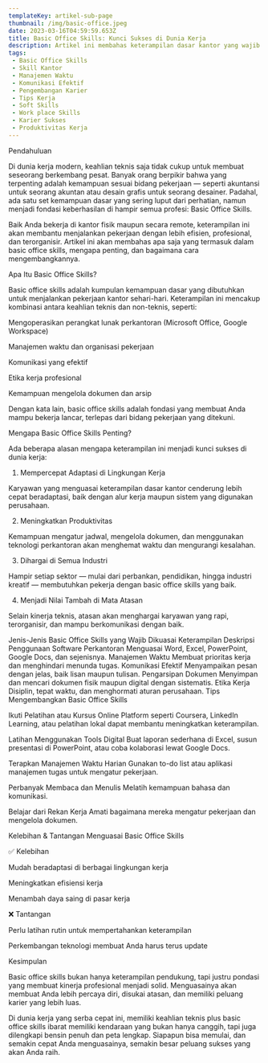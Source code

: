 ```yaml
---
templateKey: artikel-sub-page
thumbnail: /img/basic-office.jpeg
date: 2023-03-16T04:59:59.653Z
title: Basic Office Skills: Kunci Sukses di Dunia Kerja
description: Artikel ini membahas keterampilan dasar kantor yang wajib dikuasai setiap profesional, mulai dari penguasaan software perkantoran hingga manajemen waktu dan komunikasi efektif.
tags:
 - Basic Office Skills
 - Skill Kantor
 - Manajemen Waktu
 - Komunikasi Efektif
 - Pengembangan Karier
 - Tips Kerja
 - Soft Skills
 - Work place Skills
 - Karier Sukses
 - Produktivitas Kerja
---
```


Pendahuluan

Di dunia kerja modern, keahlian teknis saja tidak cukup untuk membuat seseorang berkembang pesat. Banyak orang berpikir bahwa yang terpenting adalah kemampuan sesuai bidang pekerjaan — seperti akuntansi untuk seorang akuntan atau desain grafis untuk seorang desainer. Padahal, ada satu set kemampuan dasar yang sering luput dari perhatian, namun menjadi fondasi keberhasilan di hampir semua profesi: Basic Office Skills.

Baik Anda bekerja di kantor fisik maupun secara remote, keterampilan ini akan membantu menjalankan pekerjaan dengan lebih efisien, profesional, dan terorganisir. Artikel ini akan membahas apa saja yang termasuk dalam basic office skills, mengapa penting, dan bagaimana cara mengembangkannya.

Apa Itu Basic Office Skills?

Basic office skills adalah kumpulan kemampuan dasar yang dibutuhkan untuk menjalankan pekerjaan kantor sehari-hari. Keterampilan ini mencakup kombinasi antara keahlian teknis dan non-teknis, seperti:

Mengoperasikan perangkat lunak perkantoran (Microsoft Office, Google Workspace)

Manajemen waktu dan organisasi pekerjaan

Komunikasi yang efektif

Etika kerja profesional

Kemampuan mengelola dokumen dan arsip

Dengan kata lain, basic office skills adalah fondasi yang membuat Anda mampu bekerja lancar, terlepas dari bidang pekerjaan yang ditekuni.

Mengapa Basic Office Skills Penting?

Ada beberapa alasan mengapa keterampilan ini menjadi kunci sukses di dunia kerja:

1. Mempercepat Adaptasi di Lingkungan Kerja

Karyawan yang menguasai keterampilan dasar kantor cenderung lebih cepat beradaptasi, baik dengan alur kerja maupun sistem yang digunakan perusahaan.

2. Meningkatkan Produktivitas

Kemampuan mengatur jadwal, mengelola dokumen, dan menggunakan teknologi perkantoran akan menghemat waktu dan mengurangi kesalahan.

3. Dihargai di Semua Industri

Hampir setiap sektor — mulai dari perbankan, pendidikan, hingga industri kreatif — membutuhkan pekerja dengan basic office skills yang baik.

4. Menjadi Nilai Tambah di Mata Atasan

Selain kinerja teknis, atasan akan menghargai karyawan yang rapi, terorganisir, dan mampu berkomunikasi dengan baik.

Jenis-Jenis Basic Office Skills yang Wajib Dikuasai
Keterampilan	Deskripsi
Penggunaan Software Perkantoran	Menguasai Word, Excel, PowerPoint, Google Docs, dan sejenisnya.
Manajemen Waktu	Membuat prioritas kerja dan menghindari menunda tugas.
Komunikasi Efektif	Menyampaikan pesan dengan jelas, baik lisan maupun tulisan.
Pengarsipan Dokumen	Menyimpan dan mencari dokumen fisik maupun digital dengan sistematis.
Etika Kerja	Disiplin, tepat waktu, dan menghormati aturan perusahaan.
Tips Mengembangkan Basic Office Skills

Ikuti Pelatihan atau Kursus Online
Platform seperti Coursera, LinkedIn Learning, atau pelatihan lokal dapat membantu meningkatkan keterampilan.

Latihan Menggunakan Tools Digital
Buat laporan sederhana di Excel, susun presentasi di PowerPoint, atau coba kolaborasi lewat Google Docs.

Terapkan Manajemen Waktu Harian
Gunakan to-do list atau aplikasi manajemen tugas untuk mengatur pekerjaan.

Perbanyak Membaca dan Menulis
Melatih kemampuan bahasa dan komunikasi.

Belajar dari Rekan Kerja
Amati bagaimana mereka mengatur pekerjaan dan mengelola dokumen.

Kelebihan & Tantangan Menguasai Basic Office Skills

✅ Kelebihan

Mudah beradaptasi di berbagai lingkungan kerja

Meningkatkan efisiensi kerja

Menambah daya saing di pasar kerja

❌ Tantangan

Perlu latihan rutin untuk mempertahankan keterampilan

Perkembangan teknologi membuat Anda harus terus update

Kesimpulan

Basic office skills bukan hanya keterampilan pendukung, tapi justru pondasi yang membuat kinerja profesional menjadi solid. Menguasainya akan membuat Anda lebih percaya diri, disukai atasan, dan memiliki peluang karier yang lebih luas.

Di dunia kerja yang serba cepat ini, memiliki keahlian teknis plus basic office skills ibarat memiliki kendaraan yang bukan hanya canggih, tapi juga dilengkapi bensin penuh dan peta lengkap. Siapapun bisa memulai, dan semakin cepat Anda menguasainya, semakin besar peluang sukses yang akan Anda raih.